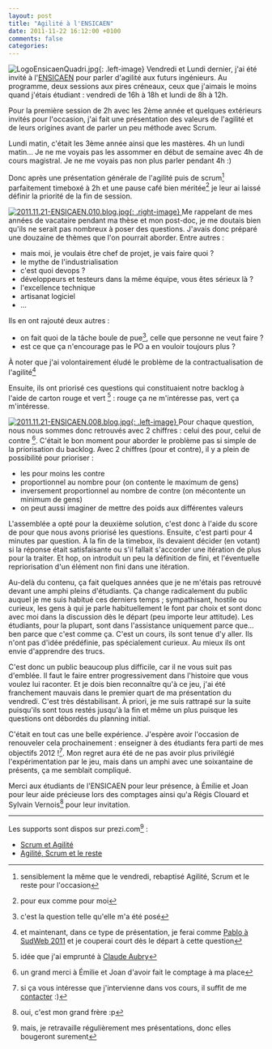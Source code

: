 ```yaml
---
layout: post
title: "Agilité à l'ENSICAEN"
date: 2011-11-22 16:12:00 +0100
comments: false
categories: 
---
```

![LogoEnsicaenQuadri.jpg](https://blog-img.crafting-labs.fr/logo/.LogoEnsicaenQuadri_s.jpg){: .left-image}
Vendredi et Lundi dernier, j'ai été invité à l'[ENSICAEN](http://www.ensicaen.fr) pour parler d'agilité aux futurs ingénieurs.
Au programme, deux sessions aux pires créneaux, ceux que j'aimais le moins quand j'étais étudiant : vendredi de 16h à 18h et lundi de 8h à 12h.



Pour la première session de 2h avec les 2ème année et quelques extérieurs invités pour l'occasion, j'ai fait une présentation des valeurs de l'agilité et de leurs origines avant de parler un peu méthode avec Scrum.

Lundi matin, c'était les 3ème année ainsi que les mastères. 4h un lundi matin... Je ne me voyais pas les assommer en début de semaine avec 4h de cours magistral. Je ne me voyais pas non plus parler pendant 4h :)

Donc après une présentation générale de l'agilité puis de scrum[^1] parfaitement timeboxé à 2h et une pause café bien méritée[^2] je leur ai laissé définir la priorité de la fin de session.

[![2011.11.21-ENSICAEN.010.blog.jpg](https://blog-img.crafting-labs.fr/2011.11.21_-_ENSICAEN/.2011.11.21_-_ENSICAEN.010.blog_s.jpg){: .right-image}
](https://blog-img.crafting-labs.fr/2011.11.21_-_ENSICAEN/2011.11.21_-_ENSICAEN.010.blog.jpg)
Me rappelant de mes années de vacataire pendant ma thèse et mon post-doc, je me doutais bien qu'ils ne serait pas nombreux à poser des questions. J'avais donc préparé une douzaine de thèmes que l'on pourrait aborder. Entre autres :

* mais moi, je voulais être chef de projet, je vais faire quoi ?
* le mythe de l'industrialisation
* c'est quoi devops ?
* développeurs et testeurs dans la même équipe, vous êtes sérieux là ?
* l'excellence technique
* artisanat logiciel
* ...

Ils en ont rajouté deux autres :

* on fait quoi de la tâche boule de pue[^3], celle que personne ne veut faire ?
* est ce que ça n'encourage pas le PO a en vouloir toujours plus ?

À noter que j'ai volontairement éludé le problème de la contractualisation de l'agilité[^4]

Ensuite, ils ont priorisé ces questions qui constituaient notre backlog à l'aide de carton rouge et vert [^5] : rouge ça ne m'intéresse pas, vert ça m'intéresse. 

[![2011.11.21-ENSICAEN.008.blog.jpg](https://blog-img.crafting-labs.fr/2011.11.21_-_ENSICAEN/.2011.11.21_-_ENSICAEN.008.blog_s.jpg){: .left-image}
](https://blog-img.crafting-labs.fr/2011.11.21_-_ENSICAEN/2011.11.21_-_ENSICAEN.008.blog.jpg)
Pour chaque question, nous nous sommes donc retrouvés avec 2 chiffres : celui des pour, celui de contre [^6].
C'était le bon moment pour aborder le problème pas si simple de la priorisation du backlog. Avec 2 chiffres (pour et contre), il y a plein de possibilité pour prioriser :

* les pour moins les contre
* proportionnel au nombre pour (on contente le maximum de gens)
* inversement proportionnel au nombre de contre (on mécontente un minimum de gens)
* on peut aussi imaginer de mettre des poids aux différentes valeurs

L'assemblée a opté pour la deuxième solution, c'est donc à l'aide du score de pour que nous avons priorisé les questions.
Ensuite, c'est parti pour 4 minutes par question. 
À la fin de la timebox, ils devaient décider (en votant) si la réponse était satisfaisante ou s'il fallait s'accorder une itération de plus pour la traiter. Et hop, on introduit un peu la définition de fini, et l'éventuelle repriorisation d'un élément non fini dans une itération.

Au-delà du contenu, ça fait quelques années que je ne m'étais pas retrouvé devant une amphi pleins d'étudiants. 
Ça change radicalement du public auquel je me suis habitué ces derniers temps ; sympathisant, hostile ou curieux, les gens à qui je parle habituellement le font par choix et sont donc avec moi dans la discussion dès le départ (peu importe leur attitude).
Les étudiants, pour la plupart, sont dans l'assistance uniquement parce que... ben parce que c'est comme ça. C'est un cours, ils sont tenue d'y aller. Ils n'ont pas d'idée prédéfinie, pas spécialement curieux. Au mieux ils ont envie d'apprendre des trucs.

C'est donc un public beaucoup plus difficile, car il ne vous suit pas d'emblée. Il faut le faire entrer progressivement dans l'histoire que vous voulez lui raconter.
Et je dois bien reconnaître qu'à ce jeu, j'ai été franchement mauvais dans le premier quart de ma présentation du vendredi. C'est très déstabilisant.
À priori, je me suis rattrapé sur la suite puisqu'ils sont tous restés jusqu'à la fin et même un plus puisque les questions ont débordés du planning initial.

C'était en tout cas une belle expérience.
J'espère avoir l'occasion de renouveler cela prochainement : enseigner à des étudiants fera parti de mes objectifs 2012 ![^7].
Mon regret aura été de ne pas avoir plus privilégié l'expérimentation par le jeu, mais dans un amphi avec une soixantaine de présents, ça me semblait compliqué.

Merci aux étudiants de l'ENSICAEN pour leur présence, à Émilie et Joan pour leur aide précieuse lors des comptages ainsi qu'a Régis Clouard et Sylvain Vernois[^8] pour leur invitation.

--------
Les supports sont dispos sur prezi.com[^9] :
* [Scrum et Agilité](http://prezi.com/xxc2ob3tfk_y/scrum-et-agilite/)
* [Agilité, Scrum et le reste](http://prezi.com/zejksdwtmmv5/agilite-scrum-et-le-reste/)

[^1]: sensiblement la même que le vendredi, rebaptisé Agilité, Scrum et le reste pour l'occasion
[^2]: pour eux comme pour moi
[^3]: c'est la question telle qu'elle m'a été posé
[^4]: et maintenant, dans ce type de présentation, je ferai comme [Pablo à SudWeb 2011](http://www.areyouagile.com/2011/11/anatomie-dune-mission-agile/) et je couperai court dès le départ à cette question
[^5]: idée que j'ai emprunté à [Claude Aubry](http://www.aubryconseil.com)
[^6]: un grand merci à Émilie et Joan d'avoir fait le comptage à ma place
[^7]: si ça vous intéresse que j'intervienne dans vos cours, il suffit de me [contacter](?contact) :)
[^8]: oui, c'est mon grand frère :p
[^9]: mais, je retravaille régulièrement mes présentations, donc elles bougeront surement
